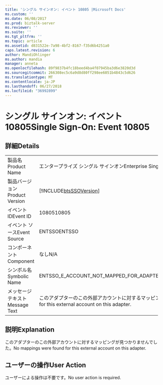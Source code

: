 ```yaml
---
title: 'シングル サインオン: イベント 10805 |Microsoft Docs'
ms.custom: ''
ms.date: 06/08/2017
ms.prod: biztalk-server
ms.reviewer: ''
ms.suite: ''
ms.tgt_pltfrm: ''
ms.topic: article
ms.assetid: d831522e-7a98-4bf2-8167-f35d6b4251a0
caps.latest.revision: 6
author: MandiOhlinger
ms.author: mandia
manager: anneta
ms.openlocfilehash: 89f9837b4fc18beed4ba4f07945ba3d6e3820d3d
ms.sourcegitcommit: 266308ec5c6a9d8d80ff298ee6051b4843c5d626
ms.translationtype: MT
ms.contentlocale: ja-JP
ms.lasthandoff: 06/27/2018
ms.locfileid: "36992899"
---
```

# <a name="single-sign-on-event-10805"></a><span data-ttu-id="9f3f4-102">シングル サインオン: イベント 10805</span><span class="sxs-lookup"><span data-stu-id="9f3f4-102">Single Sign-On: Event 10805</span></span>
## <a name="details"></a><span data-ttu-id="9f3f4-103">詳細</span><span class="sxs-lookup"><span data-stu-id="9f3f4-103">Details</span></span>  
  
|                 |                                                                   |
|-----------------|-------------------------------------------------------------------|
|  <span data-ttu-id="9f3f4-104">製品名</span><span class="sxs-lookup"><span data-stu-id="9f3f4-104">Product Name</span></span>   |                     <span data-ttu-id="9f3f4-105">エンタープライズ シングル サインオン</span><span class="sxs-lookup"><span data-stu-id="9f3f4-105">Enterprise Single Sign-On</span></span>                     |
| <span data-ttu-id="9f3f4-106">製品バージョン</span><span class="sxs-lookup"><span data-stu-id="9f3f4-106">Product Version</span></span> |    [!INCLUDE[btsSSOVersion](../includes/btsssoversion-md.md)]     |
|    <span data-ttu-id="9f3f4-107">イベント ID</span><span class="sxs-lookup"><span data-stu-id="9f3f4-107">Event ID</span></span>     |                               <span data-ttu-id="9f3f4-108">10805</span><span class="sxs-lookup"><span data-stu-id="9f3f4-108">10805</span></span>                               |
|  <span data-ttu-id="9f3f4-109">イベント ソース</span><span class="sxs-lookup"><span data-stu-id="9f3f4-109">Event Source</span></span>   |                              <span data-ttu-id="9f3f4-110">ENTSSO</span><span class="sxs-lookup"><span data-stu-id="9f3f4-110">ENTSSO</span></span>                               |
|    <span data-ttu-id="9f3f4-111">コンポーネント</span><span class="sxs-lookup"><span data-stu-id="9f3f4-111">Component</span></span>    |                                <span data-ttu-id="9f3f4-112">なし</span><span class="sxs-lookup"><span data-stu-id="9f3f4-112">N/A</span></span>                                |
|  <span data-ttu-id="9f3f4-113">シンボル名</span><span class="sxs-lookup"><span data-stu-id="9f3f4-113">Symbolic Name</span></span>  |              <span data-ttu-id="9f3f4-114">ENTSSO_E_ACCOUNT_NOT_MAPPED_FOR_ADAPTER</span><span class="sxs-lookup"><span data-stu-id="9f3f4-114">ENTSSO_E_ACCOUNT_NOT_MAPPED_FOR_ADAPTER</span></span>              |
|  <span data-ttu-id="9f3f4-115">メッセージ テキスト</span><span class="sxs-lookup"><span data-stu-id="9f3f4-115">Message Text</span></span>   | <span data-ttu-id="9f3f4-116">このアダプターのこの外部アカウントに対するマッピングが見つかりませんでした。</span><span class="sxs-lookup"><span data-stu-id="9f3f4-116">No mappings were found for this external account on this adapter.</span></span> |
  
## <a name="explanation"></a><span data-ttu-id="9f3f4-117">説明</span><span class="sxs-lookup"><span data-stu-id="9f3f4-117">Explanation</span></span>  
 <span data-ttu-id="9f3f4-118">このアダプターのこの外部アカウントに対するマッピングが見つかりませんでした。</span><span class="sxs-lookup"><span data-stu-id="9f3f4-118">No mappings were found for this external account on this adapter.</span></span>  
  
## <a name="user-action"></a><span data-ttu-id="9f3f4-119">ユーザーの操作</span><span class="sxs-lookup"><span data-stu-id="9f3f4-119">User Action</span></span>  
 <span data-ttu-id="9f3f4-120">ユーザーによる操作は不要です。</span><span class="sxs-lookup"><span data-stu-id="9f3f4-120">No user action is required.</span></span>